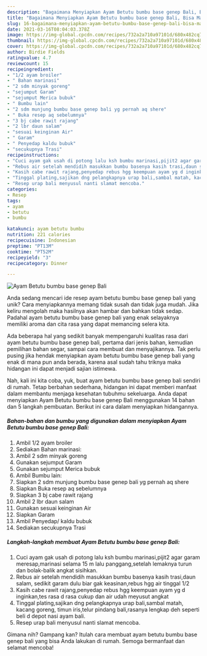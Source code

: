```yaml
---
description: "Bagaimana Menyiapkan Ayam Betutu bumbu base genep Bali, Bisa Manjain Lidah"
title: "Bagaimana Menyiapkan Ayam Betutu bumbu base genep Bali, Bisa Manjain Lidah"
slug: 16-bagaimana-menyiapkan-ayam-betutu-bumbu-base-genep-bali-bisa-manjain-lidah
date: 2021-03-16T08:04:03.378Z
image: https://img-global.cpcdn.com/recipes/732a2a710a97101d/680x482cq70/ayam-betutu-bumbu-base-genep-bali-foto-resep-utama.jpg
thumbnail: https://img-global.cpcdn.com/recipes/732a2a710a97101d/680x482cq70/ayam-betutu-bumbu-base-genep-bali-foto-resep-utama.jpg
cover: https://img-global.cpcdn.com/recipes/732a2a710a97101d/680x482cq70/ayam-betutu-bumbu-base-genep-bali-foto-resep-utama.jpg
author: Birdie Fields
ratingvalue: 4.7
reviewcount: 15
recipeingredient:
- "1/2 ayam broiler"
- " Bahan marinasi"
- "2 sdm minyak goreng"
- "sejumput Garam"
- "sejumput Merica bubuk"
- " Bumbu lain"
- "2 sdm munjung bumbu base genep bali yg pernah aq shere"
- " Buka resep aq sebelumnya"
- "3 bj cabe rawit rajang"
- "2 lbr daun salam"
- "sesuai keinginan Air"
- " Garam"
- " Penyedap kaldu bubuk"
- "secukupnya Trasi"
recipeinstructions:
- "Cuci ayam gak usah di potong lalu ksh bumbu marinasi,pijit2 agar garam meresap,marinasi selama 15 m lalu panggang,setelah lemaknya turun dan bolak-balik angkat sisihkan."
- "Rebus air setelah mendidih masukkan bumbu basenya kasih trasi,daun salam, sedikit garam dulu biar gak keasinan,rebus hgg air tinggal 1/2"
- "Kasih cabe rawit rajang,penyedap rebus hgg keempuan ayam yg d inginkan,tes rasa d rasa cukup dan air udah meyusut angkat"
- "Tinggal plating,sajikan dng pelangkapnya urap bali,sambal matah, kacang goreng, timun iris,telur pindang bali,rasanya lengkap deh seperti beli d depot nasi ayam bali."
- "Resep urap bali menyusul nanti slamat mencoba."
categories:
- Resep
tags:
- ayam
- betutu
- bumbu

katakunci: ayam betutu bumbu 
nutrition: 221 calories
recipecuisine: Indonesian
preptime: "PT13M"
cooktime: "PT52M"
recipeyield: "3"
recipecategory: Dinner

---
```



![Ayam Betutu bumbu base genep Bali](https://img-global.cpcdn.com/recipes/732a2a710a97101d/680x482cq70/ayam-betutu-bumbu-base-genep-bali-foto-resep-utama.jpg)

Anda sedang mencari ide resep ayam betutu bumbu base genep bali yang unik? Cara menyiapkannya memang tidak susah dan tidak juga mudah. Jika keliru mengolah maka hasilnya akan hambar dan bahkan tidak sedap. Padahal ayam betutu bumbu base genep bali yang enak selayaknya memiliki aroma dan cita rasa yang dapat memancing selera kita.

Ada beberapa hal yang sedikit banyak mempengaruhi kualitas rasa dari ayam betutu bumbu base genep bali, pertama dari jenis bahan, kemudian pemilihan bahan segar, sampai cara membuat dan menyajikannya. Tak perlu pusing jika hendak menyiapkan ayam betutu bumbu base genep bali yang enak di mana pun anda berada, karena asal sudah tahu triknya maka hidangan ini dapat menjadi sajian istimewa.




Nah, kali ini kita coba, yuk, buat ayam betutu bumbu base genep bali sendiri di rumah. Tetap berbahan sederhana, hidangan ini dapat memberi manfaat dalam membantu menjaga kesehatan tubuhmu sekeluarga. Anda dapat menyiapkan Ayam Betutu bumbu base genep Bali menggunakan 14 bahan dan 5 langkah pembuatan. Berikut ini cara dalam menyiapkan hidangannya.

<!--inarticleads1-->

##### Bahan-bahan dan bumbu yang digunakan dalam menyiapkan Ayam Betutu bumbu base genep Bali:

1. Ambil 1/2 ayam broiler
1. Sediakan  Bahan marinasi:
1. Ambil 2 sdm minyak goreng
1. Gunakan sejumput Garam
1. Gunakan sejumput Merica bubuk
1. Ambil  Bumbu lain:
1. Siapkan 2 sdm munjung bumbu base genep bali yg pernah aq shere
1. Siapkan  Buka resep aq sebelumnya
1. Siapkan 3 bj cabe rawit rajang
1. Ambil 2 lbr daun salam
1. Gunakan sesuai keinginan Air
1. Siapkan  Garam
1. Ambil  Penyedap/ kaldu bubuk
1. Sediakan secukupnya Trasi




<!--inarticleads2-->

##### Langkah-langkah membuat Ayam Betutu bumbu base genep Bali:

1. Cuci ayam gak usah di potong lalu ksh bumbu marinasi,pijit2 agar garam meresap,marinasi selama 15 m lalu panggang,setelah lemaknya turun dan bolak-balik angkat sisihkan.
1. Rebus air setelah mendidih masukkan bumbu basenya kasih trasi,daun salam, sedikit garam dulu biar gak keasinan,rebus hgg air tinggal 1/2
1. Kasih cabe rawit rajang,penyedap rebus hgg keempuan ayam yg d inginkan,tes rasa d rasa cukup dan air udah meyusut angkat
1. Tinggal plating,sajikan dng pelangkapnya urap bali,sambal matah, kacang goreng, timun iris,telur pindang bali,rasanya lengkap deh seperti beli d depot nasi ayam bali.
1. Resep urap bali menyusul nanti slamat mencoba.




Gimana nih? Gampang kan? Itulah cara membuat ayam betutu bumbu base genep bali yang bisa Anda lakukan di rumah. Semoga bermanfaat dan selamat mencoba!
